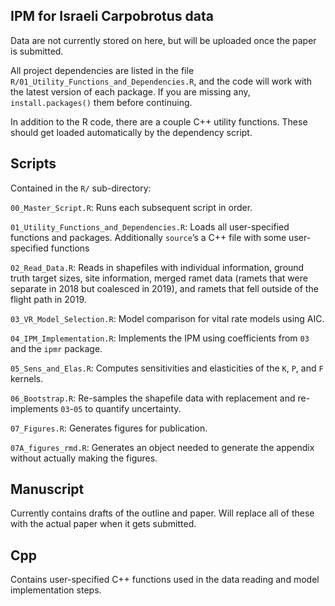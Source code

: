 ## IPM for Israeli Carpobrotus data

Data are not currently stored on here, but will be uploaded once the
paper is submitted.

All project dependencies are listed in the file
`R/01_Utility_Functions_and_Dependencies.R`, and the code will work with
the latest version of each package. If you are missing any,
`install.packages()` them before continuing.

In addition to the R code, there are a couple C++ utility functions.
These should get loaded automatically by the dependency script.

## Scripts

Contained in the `R/` sub-directory:

`00_Master_Script.R`: Runs each subsequent script in order.

`01_Utility_Functions_and_Dependencies.R`: Loads all user-specified
functions and packages. Additionally `source`’s a C++ file with some
user-specified functions

`02_Read_Data.R`: Reads in shapefiles with individual information,
ground truth target sizes, site information, merged ramet data (ramets
that were separate in 2018 but coalesced in 2019), and ramets that fell
outside of the flight path in 2019.

`03_VR_Model_Selection.R`: Model comparison for vital rate models using
AIC.

`04_IPM_Implementation.R`: Implements the IPM using coefficients from
`03` and the `ipmr` package.

`05_Sens_and_Elas.R`: Computes sensitivities and elasticities of the
`K`, `P`, and `F` kernels.

`06_Bootstrap.R`: Re-samples the shapefile data with replacement and
re-implements `03`-`05` to quantify uncertainty.

`07_Figures.R`: Generates figures for publication.

`07A_figures_rmd.R`: Generates an object needed to generate the appendix
without actually making the figures.

## Manuscript

Currently contains drafts of the outline and paper. Will replace all of
these with the actual paper when it gets submitted.

## Cpp

Contains user-specified C++ functions used in the data reading and model
implementation steps.
